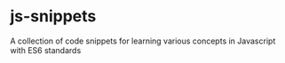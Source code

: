 # js-snippets
A collection of code snippets for learning various concepts in Javascript with ES6 standards
